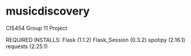 # musicdiscovery
CIS454 Group 11 Project

REQUIRED INSTALLS:
Flask (1.1.2)
Flask_Session (0.3.2)
spotipy (2.16.1)
requests (2.25.1)

